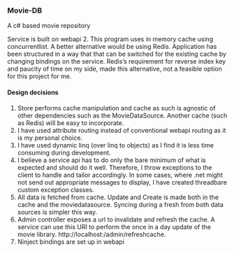 ### Movie-DB
A c# based movie repository

Service is built on webapi 2. This program uses in memory cache using concurrentlist. A better alternative would be using Redis. Application has been structured in a way that that can be switched for the existing cache by changing bindings on the service.  Redis’s requirement for reverse index key and paucity of time on my side, made this alternative, not a feasible option for this project for me. 

#### Design decisions

1. Store performs cache manipulation and cache as such is agnostic of other dependencies such as the MovieDataSource. Another cache (such as Redis) will be easy to incorporate. 
2. I have used attribute routing instead of conventional webapi routing as it is my personal choice. 
3. I have used dynamic linq (over linq to objects) as I find it is less time consuming during development.
4. I believe a service api has to do only the bare minimum of what is expected and should do it well. Therefore, I throw exceptions to the client to handle and tailor accordingly. In some cases, where .net might not send out appropriate messages to display, I have created threadbare custom exception classes.
5. All data is fetched from cache. Update and Create is made both in the cache and the moviedatasource. Syncing during a fresh from both data sources is simpler this way.
6. Admin controller exposes a url to invalidate and refresh the cache. A service can use this URI to perform the once in a day update of the movie library. http://localhost:<port>/admin/refreshcache. 
7. Ninject bindings are set up in webapi
